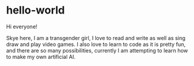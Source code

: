 # hello-world
Hi everyone!

Skye here, I am a transgender girl, I love to read and write as well as sing draw and play video games.
I also love to learn to code as it is pretty fun, and there are so many possibilities,
currently I am attempting to learn how to make my own artificial AI.
